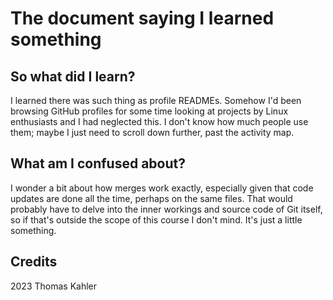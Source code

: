 # The document saying I learned something

## So what did I learn?

I learned there was such thing as profile READMEs. Somehow I'd been browsing GitHub profiles for some time looking at projects by Linux enthusiasts and I had neglected this. I don't know how much people use them; maybe I just need to scroll down further, past the activity map.

## What am I confused about?

I wonder a bit about how merges work exactly, especially given that code updates are done all the time, perhaps on the same files. That would probably have to delve into the inner workings and source code of Git itself, so if that's outside the scope of this course I don't mind. It's just a little something.

## Credits

2023 Thomas Kahler